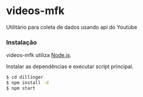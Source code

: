 # videos-mfk

Utilitário para coleta de dados usando api do Youtube

### Instalação

videos-mfk utiliza [Node.js](https://nodejs.org/).

Instalar as dependências e executar script principal.

```sh
$ cd dillinger
$ npm install -d
$ npm start
```